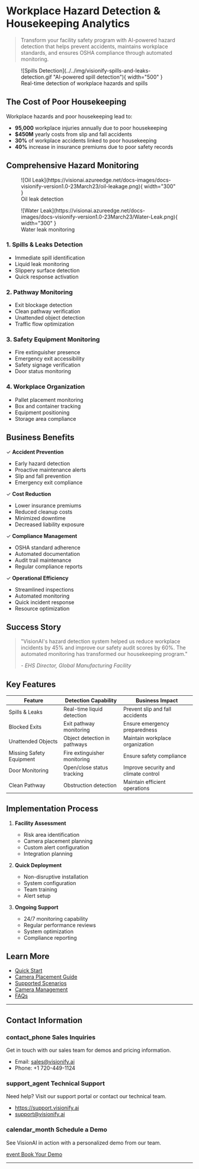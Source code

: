 # Workplace Hazard Detection & Housekeeping Analytics

> Transform your facility safety program with AI-powered hazard detection that helps prevent accidents, maintains workplace standards, and ensures OSHA compliance through automated monitoring.

<figure markdown>
  ![Spills Detection](../../img/visionify-spills-and-leaks-detection.gif "AI-powered spill detection"){ width="500" }
  <figcaption>Real-time detection of workplace hazards and spills</figcaption>
</figure>

## The Cost of Poor Housekeeping

Workplace hazards and poor housekeeping lead to:

- **95,000** workplace injuries annually due to poor housekeeping
- **$450M** yearly costs from slip and fall accidents
- **30%** of workplace accidents linked to poor housekeeping
- **40%** increase in insurance premiums due to poor safety records

## Comprehensive Hazard Monitoring

<div class="grid">
  <div class="grid-item">
    <figure markdown>
      ![Oil Leak](https://visionai.azureedge.net/docs-images/docs-visionify-version1.0-23March23/oil-leakage.png){ width="300" }
      <figcaption>Oil leak detection</figcaption>
    </figure>
  </div>
  <div class="grid-item">
    <figure markdown>
      ![Water Leak](https://visionai.azureedge.net/docs-images/docs-visionify-version1.0-23March23/Water-Leak.png){ width="300" }
      <figcaption>Water leak monitoring</figcaption>
    </figure>
  </div>
</div>

### 1. Spills & Leaks Detection
- Immediate spill identification
- Liquid leak monitoring
- Slippery surface detection
- Quick response activation

### 2. Pathway Monitoring
- Exit blockage detection
- Clean pathway verification
- Unattended object detection
- Traffic flow optimization

### 3. Safety Equipment Monitoring
- Fire extinguisher presence
- Emergency exit accessibility
- Safety signage verification
- Door status monitoring

### 4. Workplace Organization
- Pallet placement monitoring
- Box and container tracking
- Equipment positioning
- Storage area compliance

## Business Benefits

✓ **Accident Prevention**
- Early hazard detection
- Proactive maintenance alerts
- Slip and fall prevention
- Emergency exit compliance

✓ **Cost Reduction**
- Lower insurance premiums
- Reduced cleanup costs
- Minimized downtime
- Decreased liability exposure

✓ **Compliance Management**
- OSHA standard adherence
- Automated documentation
- Audit trail maintenance
- Regular compliance reports

✓ **Operational Efficiency**
- Streamlined inspections
- Automated monitoring
- Quick incident response
- Resource optimization

## Success Story

> "VisionAI's hazard detection system helped us reduce workplace incidents by 45% and improve our safety audit scores by 60%. The automated monitoring has transformed our housekeeping program." 
> 
> *- EHS Director, Global Manufacturing Facility*

## Key Features

| Feature | Detection Capability | Business Impact |
|---------|---------------------|-----------------|
| Spills & Leaks | Real-time liquid detection | Prevent slip and fall accidents |
| Blocked Exits | Exit pathway monitoring | Ensure emergency preparedness |
| Unattended Objects | Object detection in pathways | Maintain workplace organization |
| Missing Safety Equipment | Fire extinguisher monitoring | Ensure safety compliance |
| Door Monitoring | Open/close status tracking | Improve security and climate control |
| Clean Pathway | Obstruction detection | Maintain efficient operations |

## Implementation Process

1. **Facility Assessment**
   - Risk area identification
   - Camera placement planning
   - Custom alert configuration
   - Integration planning

2. **Quick Deployment**
   - Non-disruptive installation
   - System configuration
   - Team training
   - Alert setup

3. **Ongoing Support**
   - 24/7 monitoring capability
   - Regular performance reviews
   - System optimization
   - Compliance reporting

## Learn More

- [Quick Start](../overview/quick-start.md)
- [Camera Placement Guide](../overview/camera-placement-guide.md)
- [Supported Scenarios](../overview/scenarios.md)
- [Camera Management](../overview/cameras.md)
- [FAQs](../overview/faqs.md)

---

## Contact Information

<div class="grid-cards">
    <div class="grid-card">
        <h3><span class="material-symbols-outlined">contact_phone</span> Sales Inquiries</h3>
        <p>Get in touch with our sales team for demos and pricing information.</p>
        <ul class="contact-list">
            <li>Email: <a href="mailto:sales@visionify.ai">sales@visionify.ai</a></li>
            <li>Phone: +1 720-449-1124</li>
        </ul>
    </div>
    <div class="grid-card">
        <h3><span class="material-symbols-outlined">support_agent</span> Technical Support</h3>
        <p>Need help? Visit our support portal or contact our technical team.</p>
        <ul class="contact-list">
            <li><a href="https://support.visionify.ai">https://support.visionify.ai</a></li>
            <li><a href="mailto:support@visionify.ai">support@visionify.ai</a></li>
        </ul>
    </div>
    <div class="grid-card">
        <h3><span class="material-symbols-outlined">calendar_month</span> Schedule a Demo</h3>
        <p>See VisionAI in action with a personalized demo from our team.</p>
        <div class="demo-button">
            <a href="https://cal.com/visionify/30min" class="cta-button">
                <span class="material-symbols-outlined">event</span>
                Book Your Demo
            </a>
        </div>
    </div>
</div>

---